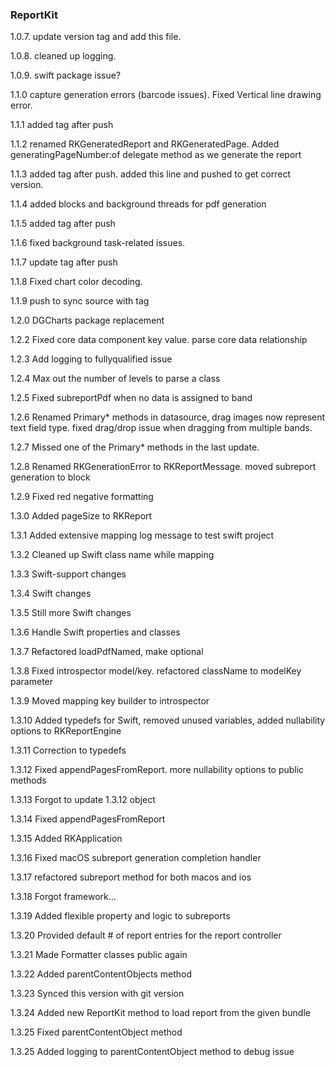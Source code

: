 ### ReportKit
1.0.7. update version tag and add this file. 

1.0.8. cleaned up logging.

1.0.9. swift package issue?

1.1.0 capture generation errors (barcode issues). Fixed Vertical line drawing error. 

1.1.1 added tag after push

1.1.2 renamed RKGeneratedReport and RKGeneratedPage. Added generatingPageNumber:of delegate method as we generate the report

1.1.3 added tag after push. added this line and pushed to get correct version.

1.1.4 added blocks and background threads for pdf generation

1.1.5 added tag after push

1.1.6 fixed background task-related issues.

1.1.7 update tag after push

1.1.8 Fixed chart color decoding.  

1.1.9 push to sync source with tag

1.2.0 DGCharts package replacement

1.2.2 Fixed core data component key value. parse core data relationship

1.2.3 Add logging to fullyqualified issue

1.2.4 Max out the number of levels to parse a class

1.2.5 Fixed subreportPdf when no data is assigned to band

1.2.6 Renamed Primary* methods in datasource, drag images now represent text field type. fixed drag/drop issue when dragging from multiple bands. 

1.2.7 Missed one of the Primary* methods in the last update.

1.2.8 Renamed RKGenerationError to RKReportMessage. moved subreport generation to block 

1.2.9 Fixed red negative formatting

1.3.0 Added pageSize to RKReport 

1.3.1 Added extensive mapping log message to test swift project

1.3.2 Cleaned up Swift class name while mapping

1.3.3 Swift-support changes

1.3.4 Swift changes

1.3.5 Still more Swift changes

1.3.6 Handle Swift properties and classes

1.3.7 Refactored loadPdfNamed, make optional

1.3.8 Fixed introspector model/key. refactored className to modelKey parameter

1.3.9 Moved mapping key builder to introspector 

1.3.10 Added typedefs for Swift, removed unused variables, added nullability options to RKReportEngine

1.3.11 Correction to typedefs

1.3.12 Fixed appendPagesFromReport. more nullability options to public methods

1.3.13 Forgot to update 1.3.12 object

1.3.14 Fixed appendPagesFromReport

1.3.15 Added RKApplication

1.3.16 Fixed macOS subreport generation completion handler

1.3.17 refactored subreport method for both macos and ios

1.3.18 Forgot framework...

1.3.19 Added flexible property and logic to subreports

1.3.20 Provided default # of report entries for the report controller

1.3.21 Made Formatter classes public again

1.3.22 Added parentContentObjects method

1.3.23 Synced this version with git version

1.3.24 Added new ReportKit method to load report from the given bundle

1.3.25 Fixed parentContentObject method

1.3.25 Added logging to parentContentObject method to debug issue

